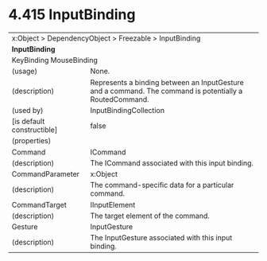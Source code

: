 <html dir="LTR" xmlns:mshelp="http://msdn.microsoft.com/mshelp" xmlns:ddue="http://ddue.schemas.microsoft.com/authoring/2003/5" xmlns:xlink="http://www.w3.org/1999/xlink" xmlns:tool="http://www.microsoft.com/tooltip">

<body>
 <input type="hidden" id="userDataCache" class="userDataStyle">
 <input type="hidden" id="hiddenScrollOffset">
 <img id="dropDownImage" style="display:none; height:0; width:0;" src="../local/drpdown.gif">
 <img id="dropDownHoverImage" style="display:none; height:0; width:0;" src="../local/drpdown_orange.gif">
 <img id="collapseImage" style="display:none; height:0; width:0;" src="../local/collapse.gif">
 <img id="expandImage" style="display:none; height:0; width:0;" src="../local/exp.gif">
 <img id="collapseAllImage" style="display:none; height:0; width:0;" src="../local/collall.gif">
 <img id="expandAllImage" style="display:none; height:0; width:0;" src="../local/expall.gif">
 <img id="copyImage" style="display:none; height:0; width:0;" src="../local/copycode.gif">
 <img id="copyHoverImage" style="display:none; height:0; width:0;" src="../local/copycodeHighlight.gif">
 <div id="header"><h1 class="heading">4.415 InputBinding</h1></div>

 <div id="mainSection">
 <div id="mainBody">
 <div id="allHistory" class="saveHistory" onsave="saveAll()" onload="loadAll()"></div>
 <p xmlns:wsd="http://wsdev.schemas.microsoft.com/authoring/2008/2" xmlns:msxsl="urn:schemas-microsoft-com:xslt" xmlns:script="urn:script" xmlns:build="urn:build">
 </p>
 <div id="sectionSection0" class="section" name="collapseableSection">
 <content xmlns="http://ddue.schemas.microsoft.com/authoring/2003/5" xmlns:wsd="http://wsdev.schemas.microsoft.com/authoring/2008/2" xmlns:msxsl="urn:schemas-microsoft-com:xslt" xmlns:script="urn:script" xmlns:build="urn:build">
 </content>
 </div>
 <div id="sectionSection1" class="section" name="collapseableSection">
 <content xmlns="http://ddue.schemas.microsoft.com/authoring/2003/5" xmlns:wsd="http://wsdev.schemas.microsoft.com/authoring/2008/2" xmlns:msxsl="urn:schemas-microsoft-com:xslt" xmlns:script="urn:script" xmlns:build="urn:build">
 <table class="ProtocolAuthoredTable" xmlns="">
 <tr><td colspan="2">
<mshelp:link keywords="86913f34-aa06-4c94-9f09-83936a822fd8" tabindex="0">x:Object</mshelp:link> &gt; <mshelp:link keywords="22a604a1-b593-4464-91e4-488285506428" tabindex="0">DependencyObject</mshelp:link> &gt; <mshelp:link keywords="6724267f-782a-4509-a6e9-19f1e3acf436" tabindex="0">Freezable</mshelp:link> &gt; <mshelp:link keywords="9911b48f-6e04-4238-a0fa-365f382e4df6" tabindex="0">InputBinding</mshelp:link> </td>
 </tr>
 <tr><td colspan="2">
 <b>
InputBinding </b>
 </td>
 </tr>
 <tr><td colspan="2">
<mshelp:link keywords="d728a466-00ef-492a-bb19-7d25e2df1e5c" tabindex="0">KeyBinding</mshelp:link> <mshelp:link keywords="4ed6394c-c539-4af2-b68e-f3a0ade60b85" tabindex="0">MouseBinding</mshelp:link> </td>
 </tr>
 <tr><td><div class="indent0">(usage)</div></td>
 <td>None. </td>
 </tr>
 <tr><td><div class="indent0">(description)</div></td>
 <td>Represents a binding between an InputGesture and a command. The command is potentially a RoutedCommand. </td>
 </tr>
 <tr><td><div class="indent0">(used by)</div></td>
 <td><mshelp:link keywords="eaa46a7b-c4ea-4ecc-95a8-5748846ce22c" tabindex="0">InputBindingCollection</mshelp:link> </td>
 </tr>
 <tr><td><div class="indent0">[is default constructible]</div></td>
 <td>false </td>
 </tr>
 <tr><td><div class="indent0">(properties)</div></td>
 <td> </td>
 </tr>
 <tr><td><div class="indent2">Command</div></td>
 <td><mshelp:link keywords="0f953e64-7747-4c46-acf7-b0ad1a949e08" tabindex="0">ICommand</mshelp:link> </td>
 </tr>
 <tr><td><div class="indent4">(description)</div></td>
 <td>The ICommand associated with this input binding. </td>
 </tr>
 <tr><td><div class="indent2">CommandParameter</div></td>
 <td><mshelp:link keywords="86913f34-aa06-4c94-9f09-83936a822fd8" tabindex="0">x:Object</mshelp:link> </td>
 </tr>
 <tr><td><div class="indent4">(description)</div></td>
 <td>The command-specific data for a particular command. </td>
 </tr>
 <tr><td><div class="indent2">CommandTarget</div></td>
 <td><mshelp:link keywords="fb286ef6-72e1-445b-8b74-effc6b5e1777" tabindex="0">IInputElement</mshelp:link> </td>
 </tr>
 <tr><td><div class="indent4">(description)</div></td>
 <td>The target element of the command. </td>
 </tr>
 <tr><td><div class="indent2">Gesture</div></td>
 <td><mshelp:link keywords="65af0213-14f3-422b-b192-b5eca45bd0f4" tabindex="0">InputGesture</mshelp:link> </td>
 </tr>
 <tr><td><div class="indent4">(description)</div></td>
 <td>The InputGesture associated with this input binding. </td>
 </tr>
</table>
 </content>
 </div>
 <!--[if gte IE 5]>
 <tool:tip element="languageFilterToolTip" avoidmouse="false"/>
 <![endif]-->
 </div>
 <a name="feedback"></a><span></span>
 </div>
</body></html>
